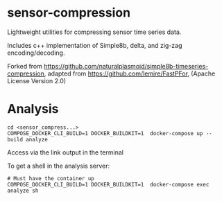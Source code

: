 # sensor-compression

Lightweight utilities for compressing sensor time series data.

Includes c++ implementation of Simple8b, delta, and zig-zag encoding/decoding.

Forked from https://github.com/naturalplasmoid/simple8b-timeseries-compression, adapted from https://github.com/lemire/FastPFor, (Apache License Version 2.0)

# Analysis

```
cd <sensor_compress...>
COMPOSE_DOCKER_CLI_BUILD=1 DOCKER_BUILDKIT=1  docker-compose up --build analyze
```
Access via the link output in the terminal

To get a shell in the analysis server:
```
# Must have the container up
COMPOSE_DOCKER_CLI_BUILD=1 DOCKER_BUILDKIT=1  docker-compose exec analyze sh
```